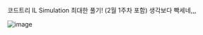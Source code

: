 코드트리 IL Simulation 최대한 풀기! (2월 1주차 포함)
생각보다 빡세네,,,

![image](https://github.com/aaiss0927/HyunJun/assets/101855229/c8bac02b-4114-4934-bd7b-286e23d1d9d6)
